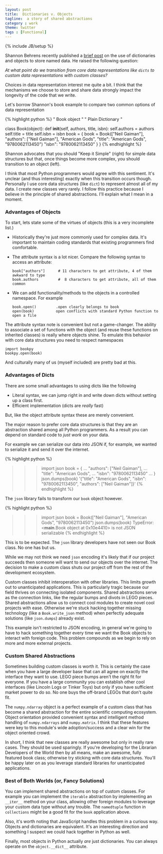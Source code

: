 ```yaml
---
layout: post
title:  Dictionaries v. Objects
tagline:  a story of shared abstractions
category : work
theme: twitter
tags : [Functional]
---
```

{% include JB/setup %}

Shannon Behrens recently published a [brief post](http://jjinux.blogspot.com/2013/08/python-dicts-vs-classes.html) on the use of dictionaries and objects to store named data.  He raised the following question:

*At what point do we transition from core data representations like `dicts` to custom data representations with custom classes?*

Choices in data representation interest me quite a bit.  I think that the mechanisms we choose to store and share data strongly impact the longevity of the code that we write.

Let's borrow Shannon's book example to compare two common options of data representation

{% highlight python %}
" Book object "                                 " Plain Dictionary "

class Book(object):
    def __init__(self, authors, title, isbn):
        self.authors = authors
        self.title = title
        self.isbn = isbn
                                                book = {
book = Book(["Neil Gaiman"],                        "authors": ["Neil Gaiman"],
            "American Gods",                        "title": "American Gods",
            "9780062113450")                        "isbn": "9780062113450"
                                                }
}
{% endhighlight %}

Shannon advocates that you should "Keep it Simple" (right) for simple data structures but that, once things become more complex, you should transition to an object (left).

I think that most Python programmers would agree with this sentiment.  It's unclear (and thus interesting) exactly when this transition occurs though.  Personally I use core data structures (like `dict`) to represent almost all of my data.  I create new classes very rarely.  I follow this practice because I believe in the principle of shared abstractions.  I'll explain what I mean in a moment.


### Advantages of Objects

To start, lets state some of the virtues of objects (this is a very incomplete list.)

*   Historically they're just more commonly used for complex data.  It's important to maintain coding standards that existing programmers find comfortable.

*   The attribute syntax is a lot nicer.  Compare the following syntax to access an attribute:

        book["authors"]      # 11 characters to get attribute, 4 of them awkward to type
        book.authors         #  8 characters to get attribute, all of them common

*   We can add functionality/methods to the objects in a controlled namespace.  For example

        book.open()         .open clearly belongs to book
        open(book)          open conflicts with standard Python function to open a file
The attribute syntax note is convenient but not a game-changer.  The ability to associate a set of functions with the object (and reuse these functions on inherited classes) is really where objects shine.  To emulate this behavior with core data structures you need to respect namespaces

    import bookpy
    bookpy.open(book)

And culturally many of us (myself included) are pretty bad at this.


### Advantages of Dicts

There are some small advantages to using dicts like the following

*   Literal syntax, we can jump right in and write down dicts without setting up a class first.
*   Efficient implementation (dicts are *really* fast)

But, like the object attribute syntax these are merely convenient.

The major reason to prefer core data structures is that they are an abstraction shared among all Python programmers.  As a result you can depend on standard code to *just work* on your data.

For example we can serialize our data into JSON if, for example, we wanted to serialize it and send it over the internet.

{% highlight python %}
>>> import json
>>> book = {
...     "authors": ["Neil Gaiman"],
...     "title": "American Gods",
...     "isbn": "9780062113450"
... }
>>> json.dumps(book)
'{"title": "American Gods", "isbn": "9780062113450", "authors": ["Neil Gaiman"]}'
{% endhighlight %}

The `json` library fails to transform our `book` object however.

{% highlight python %}
>>> import json
>>> book = Book(["Neil Gaiman"], "American Gods", "9780062113450")
>>> json.dumps(book)
TypeError: <__main__.Book object at 0x10e4410> is not JSON serializable
{% endhighlight %}

This is to be expected.  The `json` library developers have not seen our Book class.  No one has but us.

While we may not think we need `json` encoding it's likely that if our project succeeds then someone will want to send our objects over the internet.  The decision to make a custom class shuts our project off from the rest of the development ecosystem.

Custom classes inhibit interoperation with other libraries.  This limits growth out to unanticipated applications.  This is particularly tragic because our field thrives on connecting isolated components.  Shared abstractions serve as the connection links, like the regular bumps and divots in LEGO pieces.  Shared abstractions allow us to connect cool modules to create novel cool projects with ease.  Otherwise we're stuck hacking together missing technology (like a `Book.write_json` method) when perfectly adequate solutions (like `json.dumps`) already exist.

This example isn't restricted to JSON encoding, in general we're going to have to hack something together every time we want the Book objects to interact with foreign code.  This problem compounds as we begin to rely on more and more external projects.


### Custom Shared Abstractions

Sometimes building custom classes is worth it.  This is certainly the case when you have a large developer base that can all agree on exactly the interface they want to use.  LEGO piece bumps aren't the right fit for everyone.  If you have a large community you can establish other cool interfaces (like Lincoln Logs or Tinker Toys) but only if you have sufficient market power to do so.  No one buys the off-brand LEGOs that don't quite fit.

The `numpy.ndarray` object is a perfect example of a custom class that has become a shared abstraction for the entire scientific computing ecosystem.  Object orientation provided convenient syntax and intelligent method handling of `numpy.ndarrays` and `numpy.matrix`.  I think that these features were key to this module's wide adoption/success and a clear win for the object oriented crowd.

In short, I think that new classes are really awesome but only in really rare cases.  They should be used sparingly.  If you're developing for the Librarian Developers of the World then by all means, make an awesome, fully featured book class; otherwise try sticking with core data structures.  You'll be happy later on as you leverage standard libraries for unanticipated applications.


### Best of Both Worlds (or, Fancy Solutions)

You can implement shared abstractions on top of custom classes.  For example you can implement the `iterable` abstraction by implementing an `__iter__` method on your class, allowing other foreign modules to leverage your custom data type without any trouble.  The `namedtuple` function in `collections` might be a good fit for the `book` application above.

Also, it's worth noting that JavaScript handles this problem in a curious way.  Objects and dictionaries are equivalent.  It's an interesting direction and something I suspect we could hack together in Python as well.

Finally, most objects in Python actually *are* just dictionaries.  You can always operate on the `object.__dict__` attribute.
